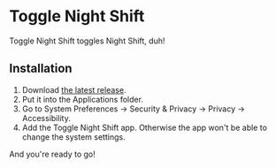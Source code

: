 # Toggle Night Shift

Toggle Night Shift toggles Night Shift, duh!

## Installation

1. Download [the latest release](https://github.com/ravicious/toggle-night-shift/releases).
2. Put it into the Applications folder.
3. Go to System Preferences -> Security & Privacy -> Privacy -> Accessibility.
4. Add the Toggle Night Shift app. Otherwise the app won't be able to change the system settings.

And you're ready to go!
